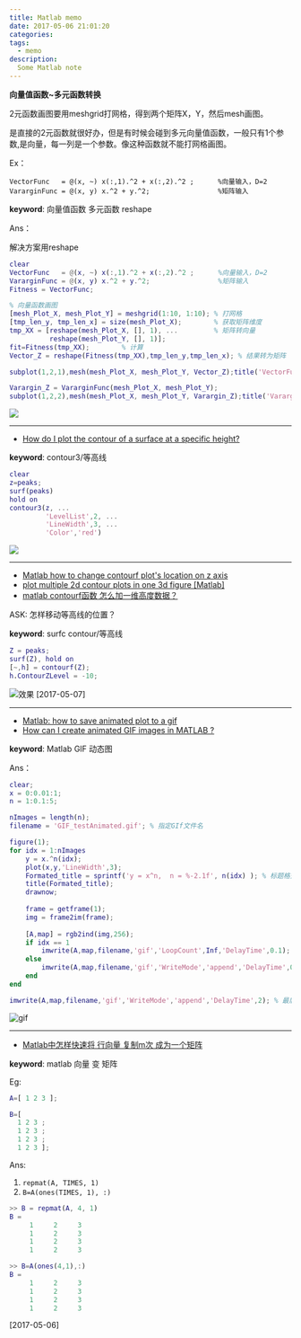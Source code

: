```yaml
---
title: Matlab memo
date: 2017-05-06 21:01:20
categories:
tags:
  - memo
description:
  Some Matlab note
---
```



<!--more-->

**向量值函数~多元函数转换**

2元函数画图要用meshgrid打网格，得到两个矩阵X，Y，然后mesh画图。

是直接的2元函数就很好办，但是有时候会碰到多元向量值函数，一般只有1个参数,是向量，每一列是一个参数。像这种函数就不能打网格画图。

Ex：
```
VectorFunc   = @(x, ~) x(:,1).^2 + x(:,2).^2 ;      %向量输入，D=2
VararginFunc = @(x, y) x.^2 + y.^2;                 %矩阵输入
```
**keyword**: 向量值函数 多元函数 reshape

Ans：


解决方案用reshape
``` matlab
clear
VectorFunc   = @(x, ~) x(:,1).^2 + x(:,2).^2 ;      %向量输入，D=2
VararginFunc = @(x, y) x.^2 + y.^2;                 %矩阵输入
Fitness = VectorFunc;

% 向量函数画图
[mesh_Plot_X, mesh_Plot_Y] = meshgrid(1:10, 1:10); % 打网格
[tmp_len_y, tmp_len_x] = size(mesh_Plot_X);        % 获取矩阵维度         
tmp_XX = [reshape(mesh_Plot_X, [], 1), ...         % 矩阵转向量
          reshape(mesh_Plot_Y, [], 1)];
fit=Fitness(tmp_XX);        % 计算
Vector_Z = reshape(Fitness(tmp_XX),tmp_len_y,tmp_len_x); % 结果转为矩阵

subplot(1,2,1),mesh(mesh_Plot_X, mesh_Plot_Y, Vector_Z);title('VectorFunc');

Varargin_Z = VararginFunc(mesh_Plot_X, mesh_Plot_Y);
subplot(1,2,2),mesh(mesh_Plot_X, mesh_Plot_Y, Varargin_Z);title('VararginFunc');
```
![](Matlab-memo-VectorFunc.png)


---

- [How do I plot the contour of a surface at a specific height?](https://cn.mathworks.com/matlabcentral/answers/165821-how-do-i-plot-the-contour-of-a-surface-at-a-specific-height)

**keyword**: contour3/等高线

``` matlab
clear
z=peaks;
surf(peaks)
hold on
contour3(z, ...
         'LevelList',2, ...
         'LineWidth',3, ...
         'Color','red')
```
![](Matlab-memo-contour-specific_height.png)

---

- [Matlab how to change contourf plot's location on z axis](http://stackoverflow.com/questions/8054966/matlab-how-to-change-contourf-plots-location-on-z-axis)
- [plot multiple 2d contour plots in one 3d figure [Matlab]](http://stackoverflow.com/questions/24621439/plot-multiple-2d-contour-plots-in-one-3d-figure-matlab/24624311#24624311)
- [matlab contourf函数 怎么加一维高度数据？](https://www.zhihu.com/question/41687148)

ASK: 怎样移动等高线的位置？

**keyword**: surfc  contour/等高线

``` matlab
Z = peaks;
surf(Z), hold on
[~,h] = contourf(Z);
h.ContourZLevel = -10;
```
![效果](Matlab-memo-contourZlevel.png)
[2017-05-07]

---

- [Matlab: how to save animated plot to a gif](http://stackoverflow.com/questions/42132955/matlab-how-to-save-animated-plot-to-a-gif)
- [How can I create animated GIF images in MATLAB ?](https://cn.mathworks.com/matlabcentral/answers/94495-how-can-i-create-animated-gif-images-in-matlab)

**keyword**: Matlab GIF 动态图

Ans：
``` matlab GIF_example.m
clear;
x = 0:0.01:1;
n = 1:0.1:5;

nImages = length(n);
filename = 'GIF_testAnimated.gif'; % 指定GIf文件名

figure(1);
for idx = 1:nImages
    y = x.^n(idx);
    plot(x,y,'LineWidth',3);
    Formated_title = sprintf('y = x^n,  n = %-2.1f', n(idx) ); % 标题格式化
    title(Formated_title);
    drawnow;
    
    frame = getframe(1);
    img = frame2im(frame);
    
    [A,map] = rgb2ind(img,256);
    if idx == 1
        imwrite(A,map,filename,'gif','LoopCount',Inf,'DelayTime',0.1); % GIF 时间间隔可调
    else
        imwrite(A,map,filename,'gif','WriteMode','append','DelayTime',0.1);
    end
end

imwrite(A,map,filename,'gif','WriteMode','append','DelayTime',2); % 最后一帧 延时
```
![gif](Matlab-memo-GIF_testAnimated.gif)

---

- [Matlab中怎样快速将 行向量 复制m次 成为一个矩阵](http://www.ilovematlab.cn/thread-29957-1-1.html)

**keyword**: matlab 向量 变 矩阵

Eg:
``` matlab
A=[ 1 2 3 ];

B=[
  1 2 3 ;
  1 2 3 ;
  1 2 3 ;
  1 2 3 ];
```

Ans:

1. `repmat(A, TIMES, 1)`
2. `B=A(ones(TIMES, 1), :)`

``` matlab
>> B = repmat(A, 4, 1)
B =
     1     2     3
     1     2     3
     1     2     3
     1     2     3

>> B=A(ones(4,1),:)
B =
     1     2     3
     1     2     3
     1     2     3
     1     2     3
```
[2017-05-06]